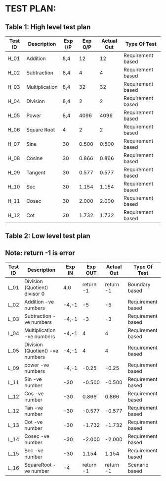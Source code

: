 # TEST PLAN:

## Table 1: High level test plan 

| **Test ID** | **Description**                                              | **Exp I/P**  | **Exp O/P** | **Actual Out** |**Type Of Test**  |
|-------------|--------------------------------------------------------------|------------|-------------|----------------|------------------|
|  H_01       |               Addition                                       |  8,4|12 |12 |Requirement based |
|  H_02       |               Subtraction                                    |  8,4|4  |4  |Requirement based |
|  H_03       |               Multiplication                                 |  8,4|32 |32 |Requirement based |
|  H_04       |               Division                                      |  8,4|2 |2|Requirement based |
|  H_05       |               Power                                          |  8,4|4096 |4096  |Requirement based |
|  H_06       |               Square Root                                      |  4|2 |2 |Requirement based |
|  H_07       |               Sine                                      |  30|0.500 |0.500 |Requirement based |
|  H_08       |               Cosine                                      |  30|0.866|0.866 |Requirement based |
|  H_09       |               Tangent                                      |  30|0.577 |0.577  |Requirement based |
|  H_10       |               Sec                                      |  30|1.154 |1.154  |Requirement based |
|  H_11       |               Cosec                                      |  30|2.000 |2.000  |Requirement based |
|  H_12       |               Cot                                      |  30| 1.732|1.732 |Requirement based |



## Table 2: Low level test plan

   ## Note: return -1 is error

| **Test ID** | **Description**                                              | **Exp IN** | **Exp OUT** | **Actual Out** |**Type Of Test**  |    
|-------------|--------------------------------------------------------------|------------|-------------|----------------|------------------|
|   L_01      |               Division (Quotient) divisor 0                                    |  4,0|return -1|return -1|Boundary based |
|   L_02       |               Addition  -ve numbers                                      |  -4,-1|-5 |-5|Requirement based |
|   L_03      |               Subtraction   -ve numbers                                  |  -4,-1|-3  |-3  |Requirement based |
|   L_04       |               Multiplication   -ve numbers                               |  -4,-1|4 |4 |Requirement based |
|   L_05       |               Division (Quotient)   -ve numbers                                    |  -4,-1|4|4|Requirement based |
|   L_09       |               power     -ve numbers                                      |  -4,-1|-0.25 |-0.25  |Requirement based |
|   L_11       |               Sin       -ve number                                |  -30|-0.500 |-0.500 |Requirement based |
|   L_12       |               Cos       -ve number                                |  -30|0.866|0.866|Requirement based |
|   L_12       |               Tan       -ve number                                |  -30|-0.577 |-0.577  |Requirement based |
|   L_13      |               Cot       -ve number                                |  -30|-1.732 |-1.732 |Requirement based |
|   L_14       |               Cosec     -ve number                                  |  -30|-2.000 |-2.000|Requirement based |
|   L_15       |               Sec       -ve number                                |  -30|1.154 |1.154  |Requirement based |
|   L_16      |               SquareRoot       -ve number                                |  -4|return -1 |return -1  |Scenario based |
